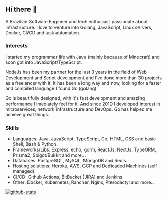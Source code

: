 ## Hi there 👋

A Brazilian Software Engineer and tech enthusiast passionate about infrastructure. I love to venture into Golang, JavaScript, Linux servers, Docker, CI/CD and task automation.

### Interests

I started my programmer life with Java (mainly because of Minecraft) and soon got into JavaScript/TypeScript.

NodeJs has been my partner for the last 3 years in the field of Web Development and Script development and I've done more than 30 projects as a freelancer with it. It has been a long way and now, looking for a faster and compiled language I found Go (golang).

Go is beautifully designed, with it's fast development and amazing performance I imediately feel for it. And since 2019 I developed interest in microservices, network infrastructure and DevOps. Go has helped me achieve great things.

### Skills

* Languages: Java, JavaScript, TypeScript, Go, HTML, CSS and basic Shell, Bash & Python.
* Frameworks/Libs: Express, echo, gorm, ReactJs, NextJs, TypeORM, Prisma2, Spigot/Bukkit and more...
* Databases: PostgreSQL, MySQL, MongoDB and Redis.
* Hosting solutions: Heroku, AWS, GCP and Dedicaded Machines (self managed).
* CI/CD: Github Actions, BitBucket (JIRA) and Jenkins.
* Other: Docker, Kubernetes, Rancher, Nginx, Pterodactyl and more...

[![github-stats]](https://github.com/arantesxyz)

<!-- Config -->

[github-stats]: https://github-readme-stats.vercel.app/api?username=arantesxyz
[github]: https://github.com/arantesxyz
